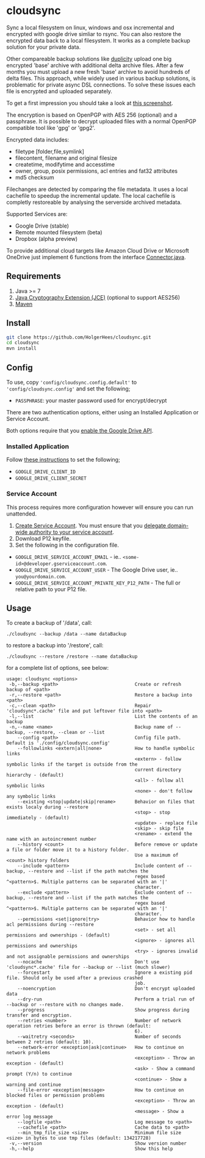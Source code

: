 # cloudsync

Sync a local filesystem on linux, windows and osx incremental and encrypted with google drive simliar to rsync. You can also restore the encrypted data back to a local filesystem. It works as a complete backup solution for your private data.

Other compareable backup solutions like [duplicity](http://duplicity.nongnu.org) upload one big encrypted 'base' archive with additional delta archive files. After a few months you must upload a new fresh 'base' archive to avoid hundreds of delta files. This approach, while widely used in various backup solutions, is problematic for private async DSL connections. To solve these issues each file is encrypted and uploaded separately.

To get a first impression you should take a look at [this screenshot](https://github.com/HolgerHees/cloudsync/wiki/Home).

The encryption is based on OpenPGP with AES 256 (optional) and a passphrase. It is possible to decrypt uploaded files with a normal OpenPGP compatible tool like 'gpg' or 'gpg2'.

Encrypted data includes:
- filetype [folder,file,symlink]
- filecontent, filename and original filesize
- createtime, modifytime and accesstime
- owner, group, posix permissions, acl entries and fat32 attributes
- md5 checksum

Filechanges are detected by comparing the file metadata. It uses a local cachefile to speedup the incremental update. The local cachefile is completly restoreable by analysing the serverside archived metadata.

Supported Services are:
- Google Drive (stable)
- Remote mounted filesystem (beta)
- Dropbox (alpha preview)

To provide additional cloud targets like Amazon Cloud Drive or Microsoft OneDrive just implement 6 functions from the interface [Connector.java](https://github.com/HolgerHees/cloudsync/tree/master/src/main/java/cloudsync/connector/RemoteConnector.java).

## Requirements

1. Java >= 7
2. [Java Cryptography Extension (JCE)](http://www.oracle.com/technetwork/java/javase/downloads/jce-7-download-432124.html) (optional to support AES256)
3. [Maven](http://maven.apache.org/download.cgi)

## Install

```bash
git clone https://github.com/HolgerHees/cloudsync.git
cd cloudsync
mvn install
```

## Config

To use, copy ```'config/cloudsync.config.default'``` to ```'config/cloudsync.config'``` and set the following;

- `PASSPHRASE`: your master password used for encrypt/decrypt

There are two authentication options, either using an Installed Application or Service Account.

Both options require that you [enable the Google Drive API](https://github.com/HolgerHees/cloudsync/wiki/Google-Drive-API). 

### Installed Application

Follow [these instructions](https://github.com/HolgerHees/cloudsync/wiki/Google-Client-Credentials) to set the following;

- `GOOGLE_DRIVE_CLIENT_ID`
- `GOOGLE_DRIVE_CLIENT_SECRET`

### Service Account

This process requires more configuration however will ensure you can run unattended.

1. [Create Service Account](https://developers.google.com/identity/protocols/OAuth2ServiceAccount). You must ensure that you [delegate domain-wide authority to your service account](https://developers.google.com/drive/web/delegation#delegate_domain-wide_authority_to_your_service_account).
2. Download P12 keyfile.
3. Set the following in the configuration file.

- `GOOGLE_DRIVE_SERVICE_ACCOUNT_EMAIL` - ie.. `<some-id>@developer.gserviceaccount.com`.
- `GOOGLE_DRIVE_SERVICE_ACCOUNT_USER` - The Google Drive user, ie.. `you@yourdomain.com`.
- `GOOGLE_DRIVE_SERVICE_ACCOUNT_PRIVATE_KEY_P12_PATH` - The full or relative path to your P12 file.

## Usage

To create a backup of '/data', call:

```./cloudsync --backup /data --name dataBackup```

to restore a backup into '/restore', call:

```./cloudsync --restore /restore --name dataBackup```

for a complete list of options, see below:

```
usage: cloudsync <options>
 -b,--backup <path>                            Create or refresh backup of <path>
 -r,--restore <path>                           Restore a backup into <path>
 -c,--clean <path>                             Repair 'cloudsync*.cache' file and put leftover file into <path>
 -l,--list                                     List the contents of an backup
 -n,--name <name>                              Backup name of --backup, --restore, --clean or --list
    --config <path>                            Config file path. Default is './config/cloudsync.config'
    --followlinks <extern|all|none>            How to handle symbolic links
                                               <extern> - follow symbolic links if the target is outside from the
                                               current directory hierarchy - (default)
                                               <all> - follow all symbolic links
                                               <none> - don't follow any symbolic links
    --existing <stop|update|skip|rename>       Behavior on files that exists localy during --restore
                                               <stop> - stop immediately - (default)
                                               <update> - replace file
                                               <skip> - skip file
                                               <rename> - extend the name with an autoincrement number
    --history <count>                          Before remove or update a file or folder move it to a history folder.
                                               Use a maximum of <count> history folders
    --include <pattern>                        Include content of --backup, --restore and --list if the path matches the
                                               regex based ^<pattern>$. Multiple patterns can be separated with an '|'
                                               character.
    --exclude <pattern>                        Exclude content of --backup, --restore and --list if the path matches the
                                               regex based ^<pattern>$. Multiple patterns can be separated with an '|'
                                               character.
    --permissions <set|ignore|try>             Behavior how to handle acl permissions during --restore
                                               <set> - set all permissions and ownerships - (default)
                                               <ignore> - ignores all permissions and ownerships
                                               <try> - ignores invalid and not assignable permissions and ownerships
    --nocache                                  Don't use 'cloudsync*.cache' file for --backup or --list (much slower)
    --forcestart                               Ignore a existing pid file. Should only be used after a previous crashed
                                               job.
    --noencryption                             Don't encrypt uploaded data
    --dry-run                                  Perform a trial run of --backup or --restore with no changes made.
    --progress                                 Show progress during transfer and encryption.
    --retries <number>                         Number of network operation retries before an error is thrown (default:
                                               6).
    --waitretry <seconds>                      Number of seconds between 2 retries (default: 10).
    --network-error <exception|ask|continue>   How to continue on network problems
                                               <exception> - Throw an exception - (default)
                                               <ask> - Show a command prompt (Y/n) to continue
                                               <continue> - Show a warning and continue
    --file-error <exception|message>           How to continue on blocked files or permission problems
                                               <exception> - Throw an exception - (default)
                                               <message> - Show a error log message
    --logfile <path>                           Log message to <path>
    --cachefile <path>                         Cache data to <path>
    --min_tmp_file_size <size>                 Minimum file size <size> in bytes to use tmp files (default: 134217728)
 -v,--version                                  Show version number
 -h,--help                                     Show this help
 ```

